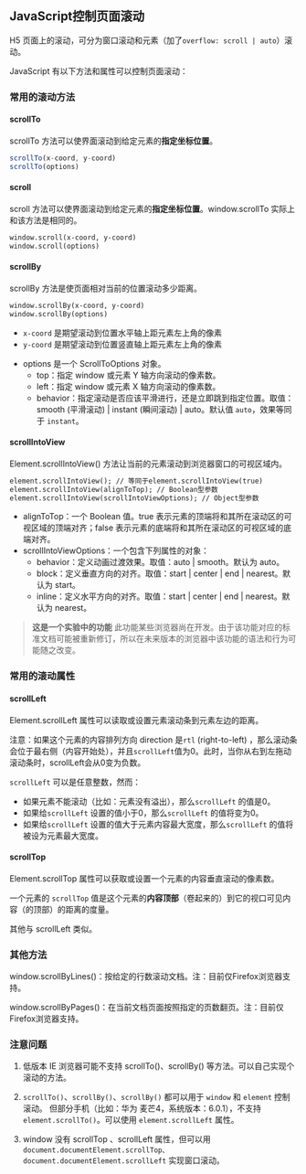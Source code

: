 ## JavaScript控制页面滚动

H5 页面上的滚动，可分为窗口滚动和元素（加了`overflow: scroll | auto`）滚动。

JavaScript 有以下方法和属性可以控制页面滚动：

### 常用的滚动方法

#### scrollTo

scrollTo 方法可以使界面滚动到给定元素的**指定坐标位置**。

```js
scrollTo(x-coord, y-coord)
scrollTo(options)
```

#### scroll

scroll 方法可以使界面滚动到给定元素的**指定坐标位置**。window.scrollTo 实际上和该方法是相同的。

```html
window.scroll(x-coord, y-coord) 
window.scroll(options)
```

#### scrollBy

scrollBy 方法是使页面相对当前的位置滚动多少距离。

```html
window.scrollBy(x-coord, y-coord)
window.scrollBy(options) 
```

- `x-coord` 是期望滚动到位置水平轴上距元素左上角的像素
- `y-coord` 是期望滚动到位置竖直轴上距元素左上角的像素

* options 是一个 ScrollToOptions 对象。
  * top：指定 window 或元素 Y 轴方向滚动的像素数。
  * left：指定 window 或元素 X 轴方向滚动的像素数。
  * behavior：指定滚动是否应该平滑进行，还是立即跳到指定位置。取值：smooth (平滑滚动) | instant  (瞬间滚动) | auto。默认值 `auto`，效果等同于 `instant`。

#### scrollIntoView

Element.scrollIntoView() 方法让当前的元素滚动到浏览器窗口的可视区域内。

```html
element.scrollIntoView(); // 等同于element.scrollIntoView(true) 
element.scrollIntoView(alignToTop); // Boolean型参数 
element.scrollIntoView(scrollIntoViewOptions); // Object型参数
```

* alignToTop：一个 Boolean 值。true 表示元素的顶端将和其所在滚动区的可视区域的顶端对齐；false 表示元素的底端将和其所在滚动区的可视区域的底端对齐。
* scrollIntoViewOptions：一个包含下列属性的对象：
  * behavior：定义动画过渡效果。取值：auto | smooth。默认为 auto。
  * block：定义垂直方向的对齐。取值：start | center | end | nearest。默认为 start。
  * inline：定义水平方向的对齐。取值：start | center | end | nearest。默认为 nearest。

> **这是一个实验中的功能**
> 此功能某些浏览器尚在开发。由于该功能对应的标准文档可能被重新修订，所以在未来版本的浏览器中该功能的语法和行为可能随之改变。



### 常用的滚动属性

#### scrollLeft

Element.scrollLeft 属性可以读取或设置元素滚动条到元素左边的距离。

注意：如果这个元素的内容排列方向 direction 是`rtl` (right-to-left) ，那么滚动条会位于最右侧（内容开始处），并且`scrollLeft`值为0。此时，当你从右到左拖动滚动条时，scrollLeft会从0变为负数。

`scrollLeft` 可以是任意整数，然而：

- 如果元素不能滚动（比如：元素没有溢出），那么`scrollLeft` 的值是0。
- 如果给`scrollLeft` 设置的值小于0，那么`scrollLeft` 的值将变为0。
- 如果给`scrollLeft` 设置的值大于元素内容最大宽度，那么`scrollLeft` 的值将被设为元素最大宽度。

#### scrollTop

Element.scrollTop 属性可以获取或设置一个元素的内容垂直滚动的像素数。

一个元素的 `scrollTop` 值是这个元素的**内容顶部**（卷起来的）到它的视口可见内容（的顶部）的距离的度量。

其他与 scrollLeft 类似。



### 其他方法

window.scrollByLines()：按给定的行数滚动文档。注：目前仅Firefox浏览器支持。

window.scrollByPages()：在当前文档页面按照指定的页数翻页。注：目前仅Firefox浏览器支持。



### 注意问题

1. 低版本 IE 浏览器可能不支持  scrollTo()、scrollBy() 等方法。可以自己实现个滚动的方法。

2. `scrollTo()`、`scrollBy()`、`scrollBy()`  都可以用于 `window` 和 `element` 控制滚动。 但部分手机（比如：华为 麦芒4，系统版本：6.0.1），不支持 `element.scrollTo()`。可以使用 `element.scrollLeft` 属性。
3. window 没有 scrollTop 、scrollLeft 属性，但可以用  `document.documentElement.scrollTop、document.documentElement.scrollLeft` 实现窗口滚动。